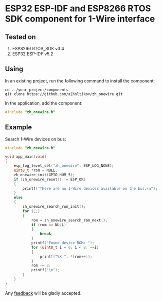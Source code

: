 # ESP32 ESP-IDF and ESP8266 RTOS SDK component for 1-Wire interface

## Tested on

1. ESP8266 RTOS_SDK v3.4
2. ESP32 ESP-IDF v5.2

## Using

In an existing project, run the following command to install the component:

```text
cd ../your_project/components
git clone https://github.com/aZholtikov/zh_onewire.git
```

In the application, add the component:

```c
#include "zh_onewire.h"
```

## Example

Search 1-Wire devices on bus:

```c
#include "zh_onewire.h"

void app_main(void)
{
    esp_log_level_set("zh_onewire", ESP_LOG_NONE);
    uint8_t *rom = NULL;
    zh_onewire_init(GPIO_NUM_5);
    if (zh_onewire_reset() != ESP_OK)
    {
        printf("There are no 1-Wire devices available on the bus.\n");
    }
    else
    {
        zh_onewire_search_rom_init();
        for (;;)
        {
            rom = zh_onewire_search_rom_next();
            if (rom == NULL)
            {
                break;
            }
            printf("Found device ROM: ");
            for (uint8_t i = 0; i < 8; ++i)
            {
                printf("%X ", *(rom++));
            }
            rom -= 8;
            printf("\n");
        }
    }
}
```

Any [feedback](mailto:github@azholtikov.ru) will be gladly accepted.
